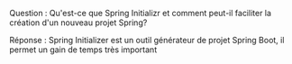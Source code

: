 Question : Qu'est-ce que Spring Initializr et comment peut-il faciliter la
création d'un nouveau projet Spring?

Réponse : Spring Initializer est un outil générateur de projet Spring Boot,
il permet un gain de temps très important


